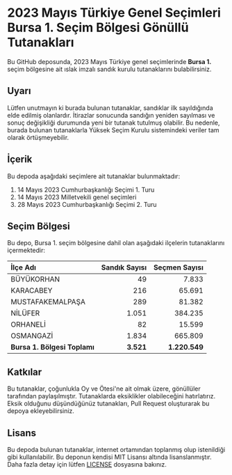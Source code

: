 # 2023 Mayıs Türkiye Genel Seçimleri Bursa 1. Seçim Bölgesi Gönüllü Tutanakları

Bu GitHub deposunda, 2023 Mayıs Türkiye genel seçimlerinde **Bursa 1.** seçim bölgesine ait ıslak imzalı sandık kurulu tutanaklarını bulabilirsiniz.

## Uyarı

Lütfen unutmayın ki burada bulunan tutanaklar, sandıklar ilk sayıldığında elde edilmiş olanlardır. İtirazlar sonucunda sandığın yeniden sayılması ve sonuç değişikliği durumunda yeni bir tutanak tutulmuş olabilir. Bu nedenle, burada bulunan tutanaklarla Yüksek Seçim Kurulu sistemindeki veriler tam olarak örtüşmeyebilir.

## İçerik

Bu depoda aşağıdaki seçimlere ait tutanaklar bulunmaktadır:

1. 14 Mayıs 2023 Cumhurbaşkanlığı Seçimi 1. Turu
2. 14 Mayıs 2023 Milletvekili genel seçimleri
3. 28 Mayıs 2023 Cumhurbaşkanlığı Seçimi 2. Turu

## Seçim Bölgesi

Bu depo, Bursa 1. seçim bölgesine dahil olan aşağıdaki ilçelerin tutanaklarını içermektedir:

| İlçe Adı | Sandık Sayısı | Seçmen Sayısı |
| :------- | ------------: | ------------: |
 | BÜYÜKORHAN  |           49  |        7.833  | 
 | KARACABEY  |          216  |       65.691  | 
 | MUSTAFAKEMALPAŞA  |          289  |       81.382  | 
 | NİLÜFER  |        1.051  |      384.235  | 
 | ORHANELİ  |           82  |       15.599  | 
 | OSMANGAZİ  |        1.834  |      665.809  |
| **Bursa 1. Bölgesi Toplamı**  |  **3.521**  |  **1.220.549**  |

## Katkılar

Bu tutanaklar, çoğunlukla Oy ve Ötesi'ne ait olmak üzere, gönüllüler tarafından paylaşılmıştır. Tutanaklarda eksiklikler olabileceğini hatırlatırız. Eksik olduğunu düşündüğünüz tutanakları, Pull Request oluşturarak bu depoya ekleyebilirsiniz.

## Lisans

Bu depoda bulunan tutanaklar, internet ortamından toplanmış olup istenildiği gibi kullanılabilir.
Bu deponun kendisi MIT Lisansı altında lisanslanmıştır. Daha fazla detay için lütfen [LICENSE](LICENSE) dosyasına bakınız.
